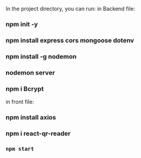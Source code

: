 
In the project directory, you can run:
in Backend file:
### npm init -y
### npm install express cors mongoose dotenv
### npm install -g nodemon
### nodemon server
### npm i Bcrypt 

in front file:
### npm install axios
### npm i react-qr-reader
### `npm start`
